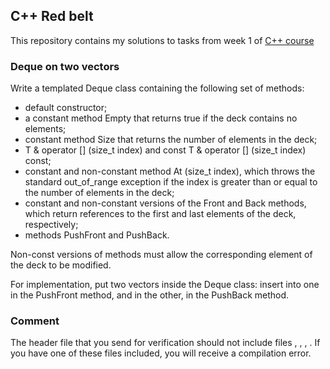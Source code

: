 ## C++ Red belt
This repository contains my solutions to tasks from week 1 of [C++ course](https://www.coursera.org/learn/c-plus-plus-yellow/home/welcome)

### Deque on two vectors

Write a templated Deque class containing the following set of methods:

- default constructor;
- a constant method Empty that returns true if the deck contains no elements;
- constant method Size that returns the number of elements in the deck;
- T & operator [] (size_t index) and const T & operator [] (size_t index) const;
- constant and non-constant method At (size_t index), which throws the standard out_of_range exception if the index is greater than or equal to the number of elements in the deck;
- constant and non-constant versions of the Front and Back methods, which return references to the first and last elements of the deck, respectively;
- methods PushFront and PushBack.

Non-const versions of methods must allow the corresponding element of the deck to be modified.

For implementation, put two vectors inside the Deque class: insert into one in the PushFront method, and in the other, in the PushBack method.
### Comment
The header file that you send for verification should not include files <list>, <deque>, <set>, <map>. If you have one of these files included, you will receive a compilation error.
